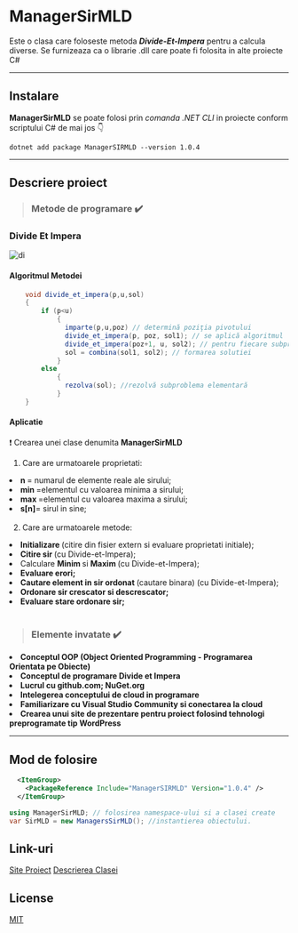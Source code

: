 # ManagerSirMLD

  Este o clasa care foloseste metoda ***Divide-Et-Impera*** pentru a calcula diverse. Se furnizeaza ca o librarie .dll care poate fi folosita in alte proiecte C#
  
  <hr>

## Instalare

__ManagerSirMLD__ se poate folosi prin *comanda .NET CLI* in proiecte conform scriptului C# de mai jos :point_down:
                           
  ```.NET CLI
  dotnet add package ManagerSIRMLD --version 1.0.4
  ```
-----------------------------------------------------------------------------------------------
## Descriere proiect
 
 > ### Metode de programare  :heavy_check_mark:

  ### Divide Et Impera <br>
  ![di](http://veng.ro/managersirmld/wp-content/uploads/sites/2/2020/12/divide.jpg "Divide Et Impera")<br>

  #### Algoritmul Metodei

```C#
    void divide_et_impera(p,u,sol)
    {
        if (p<u) 
            {
              imparte(p,u,poz) // determină poziţia pivotului
              divide_et_impera(p, poz, sol1); // se aplică algoritmul
              divide_et_impera(poz+1, u, sol2); // pentru fiecare subproblemă
              sol = combina(sol1, sol2); // formarea solutiei
            }
        else
            {
              rezolva(sol); //rezolvă subproblema elementară
            }
    }
```

  #### Aplicatie

:exclamation: Crearea unei clase denumita __ManagerSirMLD__ <br>
  1. Care are urmatoarele proprietati: <br>

   
<li> <b> n </b> = numarul de elemente reale ale sirului; 
<li> <b> min </b> =elementul cu valoarea minima a sirului; 
<li> <b style> max </b> =elementul cu valoarea maxima a sirului; 
<li> <b> s[n]</b>= sirul in sine; <br> <br>
  
   2. Care are urmatoarele metode:<br>
   
  <li> <b> Initializare </b> (citire din fisier extern si evaluare proprietati initiale); <br>
  <li> <b> Citire sir </b> (cu Divide-et-Impera); <br>
  <li>  Calculare <b> Minim </b> si <b> Maxim </b> (cu Divide-et-Impera); <br>
  <li> <b> Evaluare erori; </b> <br>
  <li> <b> Cautare element in sir ordonat </b> (cautare binara) (cu Divide-et-Impera); <br> 
  <li> <b>  Ordonare sir crescator si descrescator; </b> <br>
  <li> <b>  Evaluare stare ordonare sir; </b>
    <br> <br>
    
 > ### Elemente invatate  :heavy_check_mark: <br>
 
   <li> <b> Conceptul OOP (Object Oriented Programming - Programarea Orientata pe Obiecte)</b> <br>
   <li> <b> Conceptul de programare Divide et Impera</b><br>
   <li> <b> Lucrul cu github.com; NuGet.org </b>
   <li> <b> Intelegerea conceptului de cloud in programare </b>
   <li> <b> Familiarizare cu Visual Studio Community si conectarea la cloud </b>
   <li> <b> Crearea unui site de prezentare pentru proiect folosind tehnologi preprogramate tip WordPress </b>
     

<hr>

## Mod de folosire

```XML
  <ItemGroup>
    <PackageReference Include="ManagerSIRMLD" Version="1.0.4" />
  </ItemGroup>
```

```C#
using ManagerSirMLD; // folosirea namespace-ului si a clasei create
var SirMLD = new ManagersSirMLD(); //instantierea obiectului.
```

## Link-uri
[Site Proiect](http://veng.ro/managersirmld/)
[Descrierea Clasei](/Documentatii/ManagerSirMLD.md)

## License
[MIT](/License.md)
